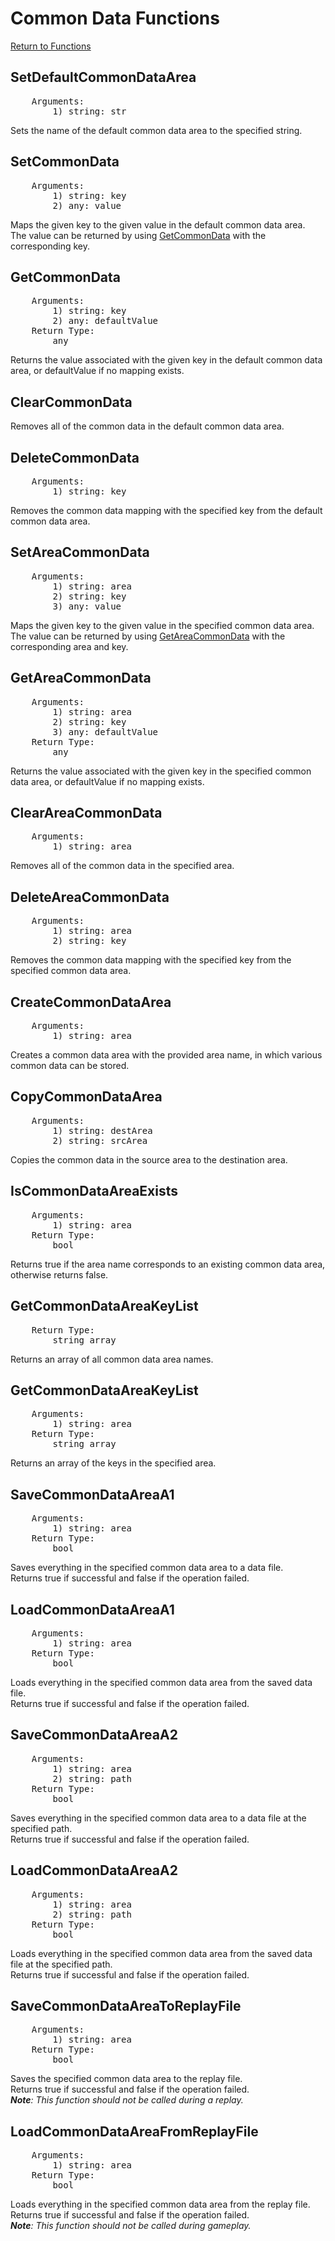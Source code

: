 ﻿# Common Data Functions

[Return to Functions](./docs.html)

## SetDefaultCommonDataArea
<pre>
    Arguments:
        1) string: str
</pre>
Sets the name of the default common data area to the specified string.

## SetCommonData
<pre>
    Arguments:
        1) string: key
        2) any: value
</pre>
Maps the given key to the given value in the default common data area.\
The value can be returned by using [GetCommonData](getcommondata) with the corresponding key.

## GetCommonData
<pre>
    Arguments:
        1) string: key
        2) any: defaultValue
    Return Type:
        any
</pre>
Returns the value associated with the given key in the default common data area, or defaultValue if no mapping exists.

## ClearCommonData
Removes all of the common data in the default common data area.

## DeleteCommonData
<pre>
    Arguments:
        1) string: key
</pre>
Removes the common data mapping with the specified key from the default common data area.

## SetAreaCommonData
<pre>
    Arguments:
        1) string: area
        2) string: key
        3) any: value
</pre>
Maps the given key to the given value in the specified common data area.\
The value can be returned by using [GetAreaCommonData](getareacommondata) with the corresponding area and key.

## GetAreaCommonData
<pre>
    Arguments:
        1) string: area
        2) string: key
        3) any: defaultValue
    Return Type:
        any
</pre>
Returns the value associated with the given key in the specified common data area, or defaultValue if no mapping exists.

## ClearAreaCommonData
<pre>
    Arguments:
        1) string: area
</pre>
Removes all of the common data in the specified area.

## DeleteAreaCommonData
<pre>
    Arguments:
        1) string: area
        2) string: key
</pre>
Removes the common data mapping with the specified key from the specified common data area.

## CreateCommonDataArea
<pre>
    Arguments:
        1) string: area
</pre>
Creates a common data area with the provided area name, in which various common data can be stored.

## CopyCommonDataArea
<pre>
    Arguments:
        1) string: destArea
        2) string: srcArea
</pre>
Copies the common data in the source area to the destination area.

## IsCommonDataAreaExists
<pre>
    Arguments:
        1) string: area
    Return Type:
        bool
</pre>
Returns true if the area name corresponds to an existing common data area, otherwise returns false.

## GetCommonDataAreaKeyList
<pre>
    Return Type:
        string array
</pre>
Returns an array of all common data area names.

## GetCommonDataAreaKeyList
<pre>
    Arguments:
        1) string: area
    Return Type:
        string array
</pre>
Returns an array of the keys in the specified area.

## SaveCommonDataAreaA1
<pre>
    Arguments:
        1) string: area
    Return Type:
        bool
</pre>
Saves everything in the specified common data area to a data file.\
Returns true if successful and false if the operation failed.

## LoadCommonDataAreaA1
<pre>
    Arguments:
        1) string: area
    Return Type:
        bool
</pre>
Loads everything in the specified common data area from the saved data file.\
Returns true if successful and false if the operation failed.

## SaveCommonDataAreaA2
<pre>
    Arguments:
        1) string: area
        2) string: path
    Return Type:
        bool
</pre>
Saves everything in the specified common data area to a data file at the specified path.\
Returns true if successful and false if the operation failed.

## LoadCommonDataAreaA2
<pre>
    Arguments:
        1) string: area
        2) string: path
    Return Type:
        bool
</pre>
Loads everything in the specified common data area from the saved data file at the specified path.\
Returns true if successful and false if the operation failed.

## SaveCommonDataAreaToReplayFile
<pre>
    Arguments:
        1) string: area
    Return Type:
        bool
</pre>
Saves the specified common data area to the replay file.\
Returns true if successful and false if the operation failed.\
***Note**: This function should not be called during a replay.*

## LoadCommonDataAreaFromReplayFile
<pre>
    Arguments:
        1) string: area
    Return Type:
        bool
</pre>
Loads everything in the specified common data area from the replay file.\
Returns true if successful and false if the operation failed.\
***Note**: This function should not be called during gameplay.*